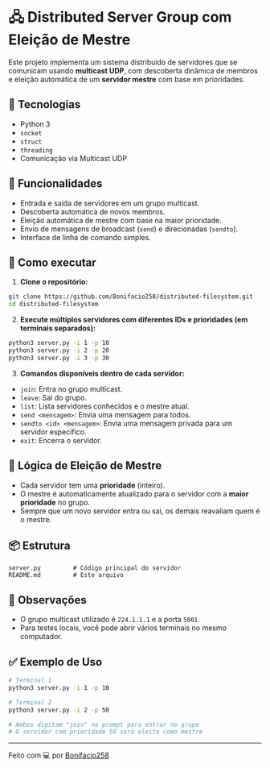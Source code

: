 # 🖧 Distributed Server Group com Eleição de Mestre

Este projeto implementa um sistema distribuído de servidores que se comunicam usando **multicast UDP**, com descoberta dinâmica de membros e eleição automática de um **servidor mestre** com base em prioridades.

## 🔧 Tecnologias

- Python 3
- `socket`
- `struct`
- `threading`
- Comunicação via Multicast UDP

## 🎯 Funcionalidades

- Entrada e saída de servidores em um grupo multicast.
- Descoberta automática de novos membros.
- Eleição automática de mestre com base na maior prioridade.
- Envio de mensagens de broadcast (`send`) e direcionadas (`sendto`).
- Interface de linha de comando simples.

## 🚀 Como executar

1. **Clone o repositório:**

```bash
git clone https://github.com/Bonifacio258/distributed-filesystem.git
cd distributed-filesystem
```

2. **Execute múltiplos servidores com diferentes IDs e prioridades (em terminais separados):**

```bash
python3 server.py -i 1 -p 10
python3 server.py -i 2 -p 20
python3 server.py -i 3 -p 30
```

3. **Comandos disponíveis dentro de cada servidor:**

- `join`: Entra no grupo multicast.
- `leave`: Sai do grupo.
- `list`: Lista servidores conhecidos e o mestre atual.
- `send <mensagem>`: Envia uma mensagem para todos.
- `sendto <id> <mensagem>`: Envia uma mensagem privada para um servidor específico.
- `exit`: Encerra o servidor.

## 🧠 Lógica de Eleição de Mestre

- Cada servidor tem uma **prioridade** (inteiro).
- O mestre é automaticamente atualizado para o servidor com a **maior prioridade** no grupo.
- Sempre que um novo servidor entra ou sai, os demais reavaliam quem é o mestre.

## 📦 Estrutura

```
server.py         # Código principal do servidor
README.md         # Este arquivo
```

## 📌 Observações

- O grupo multicast utilizado é `224.1.1.1` e a porta `5001`.
- Para testes locais, você pode abrir vários terminais no mesmo computador.

## ✅ Exemplo de Uso

```bash
# Terminal 1
python3 server.py -i 1 -p 10

# Terminal 2
python3 server.py -i 2 -p 50

# Ambos digitam "join" no prompt para entrar no grupo
# O servidor com prioridade 50 será eleito como mestre
```

---

Feito com 💻 por [Bonifacio258](https://github.com/Bonifacio258)